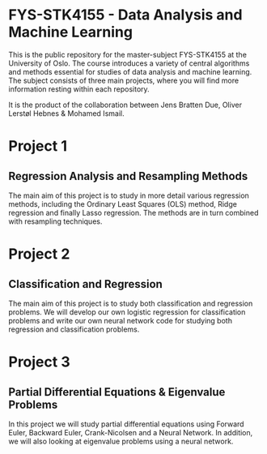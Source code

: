 # FYS-STK4155 - Data Analysis and Machine Learning
This is the public repository for the master-subject FYS-STK4155 at the University of Oslo. The course introduces a variety of central algorithms and methods essential for studies of data analysis and machine learning. The subject consists of three main projects, where you will find more information resting within each repository.

It is the product of the collaboration between Jens Bratten Due, Oliver Lerstøl Hebnes & Mohamed Ismail.

# Project 1

## Regression Analysis and Resampling Methods
The main aim of this project is to study in more detail various regression methods, including the Ordinary Least Squares (OLS) method, Ridge regression and finally Lasso regression. The methods are in turn combined with resampling techniques.

# Project 2

## Classification and Regression
The main aim of this project is to study both classification and regression problems. We will develop our own logistic regression for classification problems and write our own neural network code for studying both regression and classification problems.


# Project 3

## Partial Differential Equations & Eigenvalue Problems
In this project we will study partial differential equations using Forward Euler, Backward Euler, Crank-Nicolsen and a Neural Network.
In addition, we will also looking at eigenvalue problems using a neural network.
